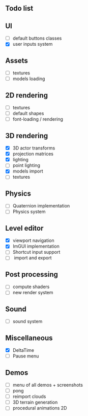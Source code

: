 ## Todo list

## UI
-[ ] default buttons classes
-[x] user inputs system

## Assets
-[ ] textures
-[ ] models loading

## 2D rendering
-[ ] textures
-[ ] default shapes
-[ ] font-loading / rendering

## 3D rendering
-[x] 3D actor transforms
-[x] projection matrices
-[x] lighting
-[ ] point lighting
-[x] models import
-[ ] textures

## Physics
-[ ] Quaternion implementation
-[ ] Physics system

## Level editor
-[x] viewport navigation
-[x] ImGUI implementation
-[ ] Shortcut input support
-[ ] <xml> import and export

## Post processing
-[ ] compute shaders
-[ ] new render system

## Sound
-[ ] sound system

## Miscellaneous
-[x] DeltaTime
-[ ] Pause menu

## Demos
-[ ] menu of all demos + screenshots
-[ ] pong
-[ ] reimport clouds
-[ ] 3D terrain generation
-[ ] procedural animations 2D
